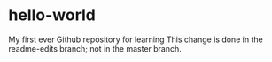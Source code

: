 # hello-world
My first ever Github repository for learning
This change is done in the readme-edits branch; not in the master branch.
